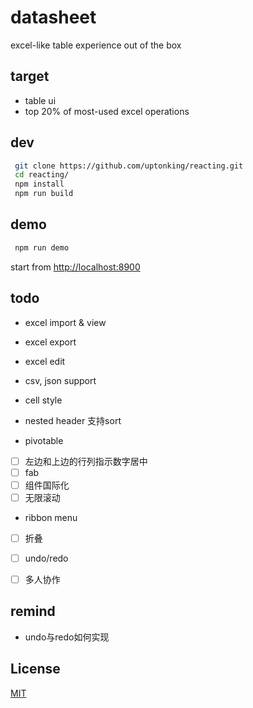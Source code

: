 # datasheet  
excel-like table experience out of the box  

## target

- table ui
- top 20% of most-used excel operations

## dev 
```sh
 git clone https://github.com/uptonking/reacting.git
 cd reacting/
 npm install
 npm run build
```

## demo
```sh
 npm run demo
```

start from [http://localhost:8900](http://localhost:8900)

## todo

- excel import & view
- excel export
- excel edit
- csv, json support

- cell style

- nested header 支持sort
- pivotable
- [ ] 左边和上边的行列指示数字居中  
- [ ] fab  
- [ ] 组件国际化  
- [ ] 无限滚动
  
- ribbon menu
- [ ] 折叠

- [ ] undo/redo


- [ ] 多人协作

## remind

- undo与redo如何实现  

## License

[MIT](http://opensource.org/licenses/MIT)




